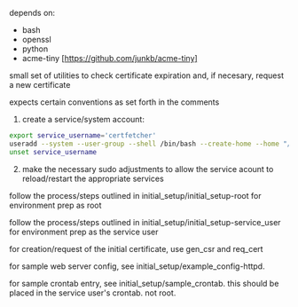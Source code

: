 depends on:
- bash
- openssl
- python
- acme-tiny [https://github.com/junkb/acme-tiny]

small set of utilities to check certificate expiration and, if necesary, request a new certificate

expects certain conventions as set forth in the comments

1. create a service/system account:

```bash
export service_username='certfetcher'
useradd --system --user-group --shell /bin/bash --create-home --home "/var/lib/${service_username}" --comment 'pki certificate fetcher' "${service_username}"
unset service_username
```

2. make the necessary sudo adjustments to allow the service acount to reload/restart the appropriate services

follow the process/steps outlined in initial_setup/initial_setup-root for environment prep as root

follow the process/steps outlined in initial_setup/initial_setup-service_user for environment prep as the service user

for creation/request of the initial certificate, use gen_csr and req_cert


for sample web server config, see initial_setup/example_config-httpd.

for sample crontab entry, see initial_setup/sample_crontab.  this should be placed in the service user's crontab.  not root.
